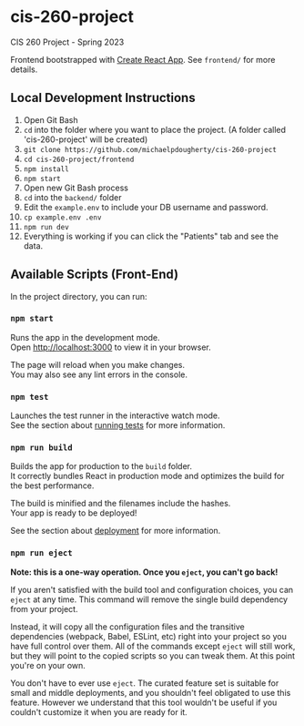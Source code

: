 # cis-260-project
CIS 260 Project - Spring 2023

Frontend bootstrapped with [Create React App](https://github.com/facebook/create-react-app).
See `frontend/` for more details.

## Local Development Instructions

1. Open Git Bash
2. `cd` into the folder where you want to place the project. (A folder called 'cis-260-project' will be created)
3. `git clone https://github.com/michaelpdougherty/cis-260-project` 
3. `cd cis-260-project/frontend`
3. `npm install`
4. `npm start`
5. Open new Git Bash process
6. `cd` into the `backend/` folder
7. Edit the `example.env` to include your DB username and password.
8. `cp example.env .env`
9. `npm run dev`
10. Everything is working if you can click the "Patients" tab and see the data.

## Available Scripts (Front-End)

In the project directory, you can run:

### `npm start`

Runs the app in the development mode.\
Open [http://localhost:3000](http://localhost:3000) to view it in your browser.

The page will reload when you make changes.\
You may also see any lint errors in the console.

### `npm test`

Launches the test runner in the interactive watch mode.\
See the section about [running tests](https://facebook.github.io/create-react-app/docs/running-tests) for more information.

### `npm run build`

Builds the app for production to the `build` folder.\
It correctly bundles React in production mode and optimizes the build for the best performance.

The build is minified and the filenames include the hashes.\
Your app is ready to be deployed!

See the section about [deployment](https://facebook.github.io/create-react-app/docs/deployment) for more information.

### `npm run eject`

**Note: this is a one-way operation. Once you `eject`, you can't go back!**

If you aren't satisfied with the build tool and configuration choices, you can `eject` at any time. This command will remove the single build dependency from your project.

Instead, it will copy all the configuration files and the transitive dependencies (webpack, Babel, ESLint, etc) right into your project so you have full control over them. All of the commands except `eject` will still work, but they will point to the copied scripts so you can tweak them. At this point you're on your own.

You don't have to ever use `eject`. The curated feature set is suitable for small and middle deployments, and you shouldn't feel obligated to use this feature. However we understand that this tool wouldn't be useful if you couldn't customize it when you are ready for it.

